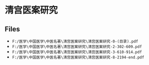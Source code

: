 # 清宫医案研究

## Files

- `F:/医学\中国医学\中医名著\清宫医案研究\清宫医案研究-0-(目录).pdf`
- `F:/医学\中国医学\中医名著\清宫医案研究\清宫医案研究-2-302-609.pdf`
- `F:/医学\中国医学\中医名著\清宫医案研究\清宫医案研究-3-610-914.pdf`
- `F:/医学\中国医学\中医名著\清宫医案研究\清宫医案研究-8-2194-end.pdf`
